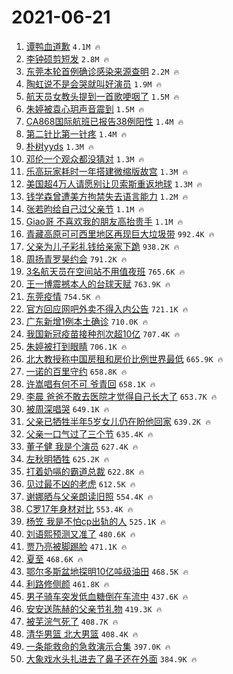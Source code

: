 # 2021-06-21

1. [谭鸭血道歉](https://s.weibo.com/weibo?q=%E8%B0%AD%E9%B8%AD%E8%A1%80%E9%81%93%E6%AD%89&Refer=top) `4.1M 🔥`
1. [李钟硕剪短发](https://s.weibo.com/weibo?q=%23%E6%9D%8E%E9%92%9F%E7%A1%95%E5%89%AA%E7%9F%AD%E5%8F%91%23&Refer=top) `2.8M 🔥`
1. [东莞本轮首例确诊感染来源查明](https://s.weibo.com/weibo?q=%23%E4%B8%9C%E8%8E%9E%E6%9C%AC%E8%BD%AE%E9%A6%96%E4%BE%8B%E7%A1%AE%E8%AF%8A%E6%84%9F%E6%9F%93%E6%9D%A5%E6%BA%90%E6%9F%A5%E6%98%8E%23&Refer=top) `2.2M 🔥`
1. [陶虹说不是会哭就叫好演员](https://s.weibo.com/weibo?q=%23%E9%99%B6%E8%99%B9%E8%AF%B4%E4%B8%8D%E6%98%AF%E4%BC%9A%E5%93%AD%E5%B0%B1%E5%8F%AB%E5%A5%BD%E6%BC%94%E5%91%98%23&Refer=top) `1.9M 🔥`
1. [航天员女教头提到一首歌哽咽了](https://s.weibo.com/weibo?q=%23%E8%88%AA%E5%A4%A9%E5%91%98%E5%A5%B3%E6%95%99%E5%A4%B4%E6%8F%90%E5%88%B0%E4%B8%80%E9%A6%96%E6%AD%8C%E5%93%BD%E5%92%BD%E4%BA%86%23&Refer=top) `1.5M 🔥`
1. [朱婷被袁心玥声音震到](https://s.weibo.com/weibo?q=%23%E6%9C%B1%E5%A9%B7%E8%A2%AB%E8%A2%81%E5%BF%83%E7%8E%A5%E5%A3%B0%E9%9F%B3%E9%9C%87%E5%88%B0%23&Refer=top) `1.5M 🔥`
1. [CA868国际航班已报告38例阳性](https://s.weibo.com/weibo?q=%23CA868%E5%9B%BD%E9%99%85%E8%88%AA%E7%8F%AD%E5%B7%B2%E6%8A%A5%E5%91%8A38%E4%BE%8B%E9%98%B3%E6%80%A7%23&Refer=top) `1.4M 🔥`
1. [第二针比第一针疼](https://s.weibo.com/weibo?q=%23%E7%AC%AC%E4%BA%8C%E9%92%88%E6%AF%94%E7%AC%AC%E4%B8%80%E9%92%88%E7%96%BC%23&Refer=top) `1.4M 🔥`
1. [朴树yyds](https://s.weibo.com/weibo?q=%23%E6%9C%B4%E6%A0%91yyds%23&Refer=top) `1.3M 🔥`
1. [邓伦一个观众都没猜对](https://s.weibo.com/weibo?q=%23%E9%82%93%E4%BC%A6%E4%B8%80%E4%B8%AA%E8%A7%82%E4%BC%97%E9%83%BD%E6%B2%A1%E7%8C%9C%E5%AF%B9%23&Refer=top) `1.3M 🔥`
1. [乐高玩家耗时一年搭建微缩版故宫](https://s.weibo.com/weibo?q=%23%E4%B9%90%E9%AB%98%E7%8E%A9%E5%AE%B6%E8%80%97%E6%97%B6%E4%B8%80%E5%B9%B4%E6%90%AD%E5%BB%BA%E5%BE%AE%E7%BC%A9%E7%89%88%E6%95%85%E5%AE%AB%23&Refer=top) `1.3M 🔥`
1. [美国超4万人请愿别让贝索斯重返地球](https://s.weibo.com/weibo?q=%23%E7%BE%8E%E5%9B%BD%E8%B6%854%E4%B8%87%E4%BA%BA%E8%AF%B7%E6%84%BF%E5%88%AB%E8%AE%A9%E8%B4%9D%E7%B4%A2%E6%96%AF%E9%87%8D%E8%BF%94%E5%9C%B0%E7%90%83%23&Refer=top) `1.3M 🔥`
1. [钱学森曾遭美方拘禁失去语言能力](https://s.weibo.com/weibo?q=%23%E9%92%B1%E5%AD%A6%E6%A3%AE%E6%9B%BE%E9%81%AD%E7%BE%8E%E6%96%B9%E6%8B%98%E7%A6%81%E5%A4%B1%E5%8E%BB%E8%AF%AD%E8%A8%80%E8%83%BD%E5%8A%9B%23&Refer=top) `1.2M 🔥`
1. [张若昀给自己过父亲节](https://s.weibo.com/weibo?q=%23%E5%BC%A0%E8%8B%A5%E6%98%80%E7%BB%99%E8%87%AA%E5%B7%B1%E8%BF%87%E7%88%B6%E4%BA%B2%E8%8A%82%23&Refer=top) `1.1M 🔥`
1. [Giao哥 不喜欢我的朋友高抬贵手](https://s.weibo.com/weibo?q=Giao%E5%93%A5%20%E4%B8%8D%E5%96%9C%E6%AC%A2%E6%88%91%E7%9A%84%E6%9C%8B%E5%8F%8B%E9%AB%98%E6%8A%AC%E8%B4%B5%E6%89%8B&Refer=top) `1.1M 🔥`
1. [青藏高原可可西里地区再现巨大垃圾带](https://s.weibo.com/weibo?q=%23%E9%9D%92%E8%97%8F%E9%AB%98%E5%8E%9F%E5%8F%AF%E5%8F%AF%E8%A5%BF%E9%87%8C%E5%9C%B0%E5%8C%BA%E5%86%8D%E7%8E%B0%E5%B7%A8%E5%A4%A7%E5%9E%83%E5%9C%BE%E5%B8%A6%23&Refer=top) `992.4K 🔥`
1. [父亲为儿子彩礼钱给亲家下跪](https://s.weibo.com/weibo?q=%23%E7%88%B6%E4%BA%B2%E4%B8%BA%E5%84%BF%E5%AD%90%E5%BD%A9%E7%A4%BC%E9%92%B1%E7%BB%99%E4%BA%B2%E5%AE%B6%E4%B8%8B%E8%B7%AA%23&Refer=top) `938.2K 🔥`
1. [周扬青罗昊约会](https://s.weibo.com/weibo?q=%E5%91%A8%E6%89%AC%E9%9D%92%E7%BD%97%E6%98%8A%E7%BA%A6%E4%BC%9A&Refer=top) `791.2K 🔥`
1. [3名航天员在空间站不用值夜班](https://s.weibo.com/weibo?q=%233%E5%90%8D%E8%88%AA%E5%A4%A9%E5%91%98%E5%9C%A8%E7%A9%BA%E9%97%B4%E7%AB%99%E4%B8%8D%E7%94%A8%E5%80%BC%E5%A4%9C%E7%8F%AD%23&Refer=top) `765.6K 🔥`
1. [王一博震撼本人的台球天赋](https://s.weibo.com/weibo?q=%23%E7%8E%8B%E4%B8%80%E5%8D%9A%E9%9C%87%E6%92%BC%E6%9C%AC%E4%BA%BA%E7%9A%84%E5%8F%B0%E7%90%83%E5%A4%A9%E8%B5%8B%23&Refer=top) `763.9K 🔥`
1. [东莞疫情](https://s.weibo.com/weibo?q=%E4%B8%9C%E8%8E%9E%E7%96%AB%E6%83%85&Refer=top) `754.5K 🔥`
1. [官方回应网吧外卖不得入内公告](https://s.weibo.com/weibo?q=%23%E5%AE%98%E6%96%B9%E5%9B%9E%E5%BA%94%E7%BD%91%E5%90%A7%E5%A4%96%E5%8D%96%E4%B8%8D%E5%BE%97%E5%85%A5%E5%86%85%E5%85%AC%E5%91%8A%23&Refer=top) `721.1K 🔥`
1. [广东新增1例本土确诊](https://s.weibo.com/weibo?q=%23%E5%B9%BF%E4%B8%9C%E6%96%B0%E5%A2%9E1%E4%BE%8B%E6%9C%AC%E5%9C%9F%E7%A1%AE%E8%AF%8A%23&Refer=top) `710.0K 🔥`
1. [我国新冠疫苗接种剂次超10亿](https://s.weibo.com/weibo?q=%23%E6%88%91%E5%9B%BD%E6%96%B0%E5%86%A0%E7%96%AB%E8%8B%97%E6%8E%A5%E7%A7%8D%E5%89%82%E6%AC%A1%E8%B6%8510%E4%BA%BF%23&Refer=top) `707.4K 🔥`
1. [朱婷被打到眼睛](https://s.weibo.com/weibo?q=%23%E6%9C%B1%E5%A9%B7%E8%A2%AB%E6%89%93%E5%88%B0%E7%9C%BC%E7%9D%9B%23&Refer=top) `706.1K 🔥`
1. [北大教授称中国房租和房价比例世界最低](https://s.weibo.com/weibo?q=%23%E5%8C%97%E5%A4%A7%E6%95%99%E6%8E%88%E7%A7%B0%E4%B8%AD%E5%9B%BD%E6%88%BF%E7%A7%9F%E5%92%8C%E6%88%BF%E4%BB%B7%E6%AF%94%E4%BE%8B%E4%B8%96%E7%95%8C%E6%9C%80%E4%BD%8E%23&Refer=top) `665.9K 🔥`
1. [一诺的百里守约](https://s.weibo.com/weibo?q=%23%E4%B8%80%E8%AF%BA%E7%9A%84%E7%99%BE%E9%87%8C%E5%AE%88%E7%BA%A6%23&Refer=top) `658.8K 🔥`
1. [许嵩唱有何不可 爷青回](https://s.weibo.com/weibo?q=%E8%AE%B8%E5%B5%A9%E5%94%B1%E6%9C%89%E4%BD%95%E4%B8%8D%E5%8F%AF%20%E7%88%B7%E9%9D%92%E5%9B%9E&Refer=top) `658.1K 🔥`
1. [李晨 爸爸不敢去医院才觉得自己长大了](https://s.weibo.com/weibo?q=%E6%9D%8E%E6%99%A8%20%E7%88%B8%E7%88%B8%E4%B8%8D%E6%95%A2%E5%8E%BB%E5%8C%BB%E9%99%A2%E6%89%8D%E8%A7%89%E5%BE%97%E8%87%AA%E5%B7%B1%E9%95%BF%E5%A4%A7%E4%BA%86&Refer=top) `653.7K 🔥`
1. [被周深唱哭](https://s.weibo.com/weibo?q=%23%E8%A2%AB%E5%91%A8%E6%B7%B1%E5%94%B1%E5%93%AD%23&Refer=top) `649.1K 🔥`
1. [父亲已牺牲半年5岁女儿仍在盼他回家](https://s.weibo.com/weibo?q=%23%E7%88%B6%E4%BA%B2%E5%B7%B2%E7%89%BA%E7%89%B2%E5%8D%8A%E5%B9%B45%E5%B2%81%E5%A5%B3%E5%84%BF%E4%BB%8D%E5%9C%A8%E7%9B%BC%E4%BB%96%E5%9B%9E%E5%AE%B6%23&Refer=top) `639.2K 🔥`
1. [父亲一口气过了三个节](https://s.weibo.com/weibo?q=%23%E7%88%B6%E4%BA%B2%E4%B8%80%E5%8F%A3%E6%B0%94%E8%BF%87%E4%BA%86%E4%B8%89%E4%B8%AA%E8%8A%82%23&Refer=top) `635.4K 🔥`
1. [董子健 我是个演员](https://s.weibo.com/weibo?q=%E8%91%A3%E5%AD%90%E5%81%A5%20%E6%88%91%E6%98%AF%E4%B8%AA%E6%BC%94%E5%91%98&Refer=top) `627.4K 🔥`
1. [左秋明牺牲](https://s.weibo.com/weibo?q=%23%E5%B7%A6%E7%A7%8B%E6%98%8E%E7%89%BA%E7%89%B2%23&Refer=top) `625.2K 🔥`
1. [打着奶嗝的霸道总裁](https://s.weibo.com/weibo?q=%23%E6%89%93%E7%9D%80%E5%A5%B6%E5%97%9D%E7%9A%84%E9%9C%B8%E9%81%93%E6%80%BB%E8%A3%81%23&Refer=top) `622.8K 🔥`
1. [见过最不凶的老虎](https://s.weibo.com/weibo?q=%23%E8%A7%81%E8%BF%87%E6%9C%80%E4%B8%8D%E5%87%B6%E7%9A%84%E8%80%81%E8%99%8E%23&Refer=top) `612.5K 🔥`
1. [谢娜晒与父亲朗读旧照](https://s.weibo.com/weibo?q=%23%E8%B0%A2%E5%A8%9C%E6%99%92%E4%B8%8E%E7%88%B6%E4%BA%B2%E6%9C%97%E8%AF%BB%E6%97%A7%E7%85%A7%23&Refer=top) `554.4K 🔥`
1. [C罗17年身材对比](https://s.weibo.com/weibo?q=%23C%E7%BD%9717%E5%B9%B4%E8%BA%AB%E6%9D%90%E5%AF%B9%E6%AF%94%23&Refer=top) `553.4K 🔥`
1. [杨笠 我是不怕cp出轨的人](https://s.weibo.com/weibo?q=%E6%9D%A8%E7%AC%A0%20%E6%88%91%E6%98%AF%E4%B8%8D%E6%80%95cp%E5%87%BA%E8%BD%A8%E7%9A%84%E4%BA%BA&Refer=top) `525.1K 🔥`
1. [刘语熙预测又准了](https://s.weibo.com/weibo?q=%23%E5%88%98%E8%AF%AD%E7%86%99%E9%A2%84%E6%B5%8B%E5%8F%88%E5%87%86%E4%BA%86%23&Refer=top) `480.6K 🔥`
1. [贾乃亮被脚踢脸](https://s.weibo.com/weibo?q=%23%E8%B4%BE%E4%B9%83%E4%BA%AE%E8%A2%AB%E8%84%9A%E8%B8%A2%E8%84%B8%23&Refer=top) `471.1K 🔥`
1. [夏至](https://s.weibo.com/weibo?q=%23%E5%A4%8F%E8%87%B3%23&Refer=top) `468.6K 🔥`
1. [鄂尔多斯盆地探明10亿吨级油田](https://s.weibo.com/weibo?q=%23%E9%84%82%E5%B0%94%E5%A4%9A%E6%96%AF%E7%9B%86%E5%9C%B0%E6%8E%A2%E6%98%8E10%E4%BA%BF%E5%90%A8%E7%BA%A7%E6%B2%B9%E7%94%B0%23&Refer=top) `468.5K 🔥`
1. [利路修侧颜](https://s.weibo.com/weibo?q=%23%E5%88%A9%E8%B7%AF%E4%BF%AE%E4%BE%A7%E9%A2%9C%23&Refer=top) `461.8K 🔥`
1. [男子骑车突发低血糖倒在车流中](https://s.weibo.com/weibo?q=%23%E7%94%B7%E5%AD%90%E9%AA%91%E8%BD%A6%E7%AA%81%E5%8F%91%E4%BD%8E%E8%A1%80%E7%B3%96%E5%80%92%E5%9C%A8%E8%BD%A6%E6%B5%81%E4%B8%AD%23&Refer=top) `437.6K 🔥`
1. [安安送陈赫的父亲节礼物](https://s.weibo.com/weibo?q=%23%E5%AE%89%E5%AE%89%E9%80%81%E9%99%88%E8%B5%AB%E7%9A%84%E7%88%B6%E4%BA%B2%E8%8A%82%E7%A4%BC%E7%89%A9%23&Refer=top) `419.3K 🔥`
1. [被芜浣气死了](https://s.weibo.com/weibo?q=%23%E8%A2%AB%E8%8A%9C%E6%B5%A3%E6%B0%94%E6%AD%BB%E4%BA%86%23&Refer=top) `408.7K 🔥`
1. [清华男篮 北大男篮](https://s.weibo.com/weibo?q=%E6%B8%85%E5%8D%8E%E7%94%B7%E7%AF%AE%20%E5%8C%97%E5%A4%A7%E7%94%B7%E7%AF%AE&Refer=top) `408.4K 🔥`
1. [一条能救命的急救演示合集](https://s.weibo.com/weibo?q=%23%E4%B8%80%E6%9D%A1%E8%83%BD%E6%95%91%E5%91%BD%E7%9A%84%E6%80%A5%E6%95%91%E6%BC%94%E7%A4%BA%E5%90%88%E9%9B%86%23&Refer=top) `397.0K 🔥`
1. [大象戏水头扎进去了鼻子还在外面](https://s.weibo.com/weibo?q=%23%E5%A4%A7%E8%B1%A1%E6%88%8F%E6%B0%B4%E5%A4%B4%E6%89%8E%E8%BF%9B%E5%8E%BB%E4%BA%86%E9%BC%BB%E5%AD%90%E8%BF%98%E5%9C%A8%E5%A4%96%E9%9D%A2%23&Refer=top) `384.9K 🔥`
